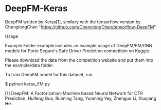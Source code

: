 # DeepFM-Keras

DeepFM written by Keras[1], similary with the tensorflow version by ChenglongChen "https://github.com/ChenglongChen/tensorflow-DeepFM"

Usage





Example
Folder example includes an example usage of DeepFM/FM/DNN models for Porto Seguro's Safe Driver Prediction competition on Kaggle.

Please download the data from the competition website and put them into the example/data folder.

To train DeepFM model for this dataset, run

$ python keras_FM.py


[1] DeepFM: A Factorization-Machine based Neural Network for CTR Prediction, Huifeng Guo, Ruiming Tang, Yunming Yey, Zhenguo Li, Xiuqiang He.
